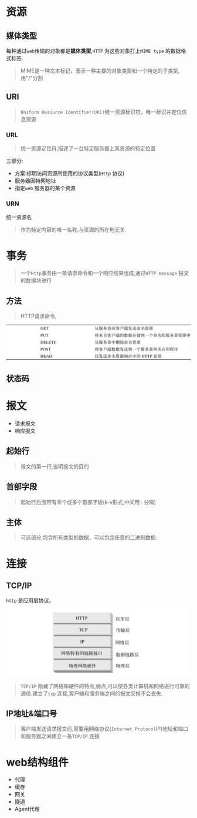 # 资源

## 媒体类型

每种通过`web`传输的对象都是**媒体类型**,`HTTP` 为这些对象打上`MIME type` 的数据格式标签.

> MIME是一种文本标记，表示一种主要的对象类型和一个特定的子类型,用"/"分割

## URI

> `Uniform Resource Identifier(URI)`统一资源标识符，唯一标识并定位信息资源

### URL

> 统一资源定位符,描述了一台特定服务器上某资源的特定位置

三部分:

- 方案:标明访问资源所使用的协议类型(`Http` 协议)
- 服务器因特网地址
- 指定`web` 服务器的某个资源

### URN

统一资源名

> 作为特定内容的唯一名称,与资源的所在地无关.





# 事务

> 一个`Http`事务由一条请求命令和一个响应结果组成,通过`HTTP message` 报文的数据块进行

## 方法

> HTTP请求命令,

![image-20230429211827241](https://raw.githubusercontent.com/Jiewyjson/P/main/md/v1/202304292118765.png)

## 状态码





# 报文

- 请求报文
- 响应报文

## 起始行

> 报文的第一行,说明报文的目的

## 首部字段

> 起始行后面带有零个或多个首部字段(k-v形式,中间用`:` 分隔)

## 主体

> 可选部分,包含所有类型的数据，可以包含任意的二进制数据.



# 连接

## TCP/IP

`http` 是应用层协议。

![image-20230429213541388](https://raw.githubusercontent.com/Jiewyjson/P/main/md/v1/202304292135407.png)

> `TCP/IP` 隐藏了网络和硬件的特点,弱点,可以使各类计算机和网络进行可靠的通信.建立了`tcp` 连接,客户端和服务端之间的报文交换不会丢失.

## IP地址&端口号

> 客户端发送请求报文前,需要用网络协议(`Internet Protocol`IP)地址和端口和服务器之间建立一条`TCP/IP` 连接



# web结构组件

- 代理 
- 缓存
- 网关
- 隧道
- Agent代理